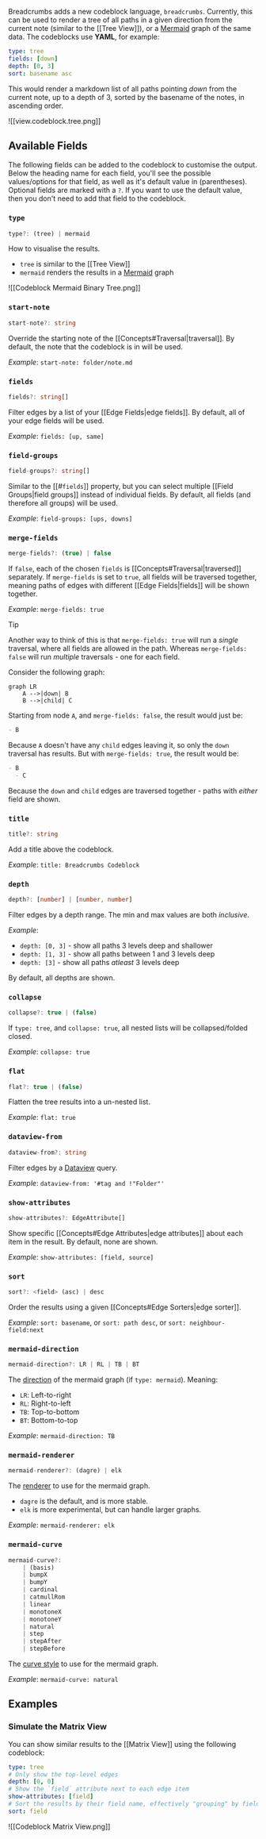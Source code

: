 Breadcrumbs adds a new codeblock language, `breadcrumbs`. Currently, this can be used to render a tree of all paths in a given direction from the current note (similar to the [[Tree View]]), or a [Mermaid](https://mermaid.js.org) graph of the same data. The codeblocks use **YAML**, for example:

```yaml
type: tree
fields: [down]
depth: [0, 3]
sort: basename asc
```

This would render a markdown list of all paths pointing _down_ from the current note, up to a depth of 3, sorted by the basename of the notes, in ascending order.

![[view.codeblock.tree.png]]

## Available Fields

The following fields can be added to the codeblock to customise the output. Below the heading name for each field, you'll see the possible values/options for that field, as well as it's default value in (parentheses). Optional fields are marked with a `?`. If you want to use the default value, then you don't need to add that field to the codeblock.

### `type`

```ts
type?: (tree) | mermaid
```

How to visualise the results.

- `tree` is similar to the [[Tree View]]
- `mermaid` renders the results in a [Mermaid](https://mermaid.js.org) graph

![[Codeblock Mermaid Binary Tree.png]]

### `start-note`

```ts
start-note?: string
```

Override the starting note of the [[Concepts#Traversal|traversal]]. By default, the note that the codeblock is in will be used.

_Example_: `start-note: folder/note.md`

### `fields`

```ts
fields?: string[]
```

Filter edges by a list of your [[Edge Fields|edge fields]]. By default, all of your edge fields will be used.

_Example_: `fields: [up, same]`

### `field-groups`

```ts
field-groups?: string[]
```

Similar to the [[#`fields`]] property, but you can select multiple [[Field Groups|field groups]] instead of individual fields. By default, all fields (and therefore all groups) will be used.

_Example_: `field-groups: [ups, downs]`

### `merge-fields`

```ts
merge-fields?: (true) | false
```

If `false`, each of the chosen `fields` is [[Concepts#Traversal|traversed]] separately. If `merge-fields` is set to `true`, all fields will be traversed together, meaning paths of edges with different [[Edge Fields|fields]] will be shown together.

_Example_: `merge-fields: true`

> [!TIP]
> Another way to think of this is that `merge-fields: true` will run a _single_ traversal, where all fields are allowed in the path. Whereas `merge-fields: false` will run _multiple_ traversals - one for each field.

Consider the following graph:

```mermaid
graph LR
    A -->|down| B
    B -->|child| C
```

Starting from node `A`, and `merge-fields: false`, the result would just be:

```markdown
- B
```

Because `A` doesn't have any `child` edges leaving it, so only the `down` traversal has results. But with `merge-fields: true`, the result would be:

```markdown
- B
  - C
```

Because the `down` and `child` edges are traversed together - paths with _either_ field are shown.

### `title`

```ts
title?: string
```

Add a title above the codeblock.

_Example_: `title: Breadcrumbs Codeblock`

### `depth`

```ts
depth?: [number] | [number, number]
```

Filter edges by a depth range. The min and max values are both _inclusive_.

_Example_:

- `depth: [0, 3]` - show all paths 3 levels deep and shallower
- `depth: [1, 3]` - show all paths between 1 and 3 levels deep
- `depth: [3]` - show all paths _atleast_ 3 levels deep

By default, all depths are shown.

### `collapse`

```ts
collapse?: true | (false)
```

If `type: tree`, and `collapse: true`, all nested lists will be collapsed/folded closed.

_Example_: `collapse: true`

### `flat`

```ts
flat?: true | (false)
```

Flatten the tree results into a un-nested list.

_Example_: `flat: true`

### `dataview-from`

```ts
dataview-from?: string
```

Filter edges by a [Dataview](http://blacksmithgu.github.io/obsidian-dataview/) query.

_Example_: `dataview-from: '#tag and !"Folder"'`

### `show-attributes`

```ts
show-attributes?: EdgeAttribute[]
```

Show specific [[Concepts#Edge Attributes|edge attributes]] about each item in the result. By default, none are shown.

_Example_: `show-attributes: [field, source]`

### `sort`

```ts
sort?: <field> (asc) | desc
```

Order the results using a given [[Concepts#Edge Sorters|edge sorter]].

_Example_: `sort: basename`, or `sort: path desc`, or `sort: neighbour-field:next`

### `mermaid-direction`

```ts
mermaid-direction?: LR | RL | TB | BT
```

The [direction](https://mermaid.js.org/syntax/flowchart.html#direction) of the mermaid graph (if `type: mermaid`). Meaning:

- `LR`: Left-to-right
- `RL`: Right-to-left
- `TB`: Top-to-bottom
- `BT`: Bottom-to-top

_Example_: `mermaid-direction: TB`

### `mermaid-renderer`

```ts
mermaid-renderer?: (dagre) | elk
```

The [renderer](https://mermaid.js.org/syntax/flowchart.html#renderer) to use for the mermaid graph.

- `dagre` is the default, and is more stable.
- `elk` is more experimental, but can handle larger graphs.

_Example_: `mermaid-renderer: elk`

### `mermaid-curve`

```ts
mermaid-curve?: 
	| (basis)
	| bumpX
	| bumpY
	| cardinal
	| catmullRom
	| linear
	| monotoneX
	| monotoneY
	| natural
	| step
	| stepAfter
	| stepBefore
```

The [curve style](https://mermaid.js.org/syntax/flowchart.html#styling-line-curves) to use for the mermaid graph.

_Example_: `mermaid-curve: natural`

## Examples

### Simulate the Matrix View

You can show similar results to the [[Matrix View]] using the following codeblock:

```yaml
type: tree
# Only show the top-level edges
depth: [0, 0]
# Show the `field` attribute next to each edge item
show-attributes: [field]
# Sort the results by their field name, effectively "grouping" by field
sort: field
```

![[Codeblock Matrix View.png]]
